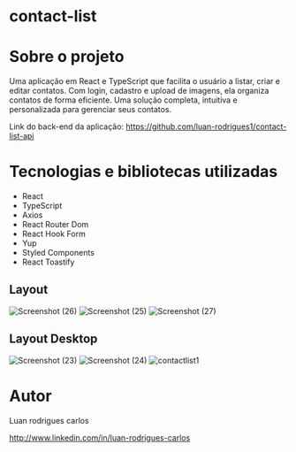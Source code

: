 # contact-list
###
# Sobre o projeto

Uma aplicação em React e TypeScript que facilita o usuário a listar, criar e editar contatos. Com login, cadastro e upload de imagens, ela organiza contatos de forma eficiente. Uma solução completa, intuitiva e personalizada para gerenciar seus contatos.

Link do back-end da aplicação: https://github.com/luan-rodrigues1/contact-list-api

# Tecnologias e bibliotecas utilizadas
- React 
- TypeScript
- Axios
- React Router Dom
- React Hook Form
- Yup
- Styled Components
- React Toastify

## Layout 
![Screenshot (26)](https://github.com/luan-rodrigues1/contact-list/assets/106760673/81f45f08-9e35-4674-b582-184dbe3400e1)
![Screenshot (25)](https://github.com/luan-rodrigues1/contact-list/assets/106760673/85111b02-aed0-4f66-aece-879cefa054af)
![Screenshot (27)](https://github.com/luan-rodrigues1/contact-list/assets/106760673/fa803ea9-9e41-45ce-b16d-e021c8217d33)


## Layout Desktop
![Screenshot (23)](https://github.com/luan-rodrigues1/contact-list/assets/106760673/42718f98-39b9-41c8-a95e-1d2fae79015b)
![Screenshot (24)](https://github.com/luan-rodrigues1/contact-list/assets/106760673/931221ee-5858-4bcb-8bd5-055be9ab23e1)
![contactlist1](https://github.com/luan-rodrigues1/contact-list/assets/106760673/8d00bf98-d480-4cc7-8cbd-4f4311b7a15b)

# Autor

Luan rodrigues carlos

http://www.linkedin.com/in/luan-rodrigues-carlos
